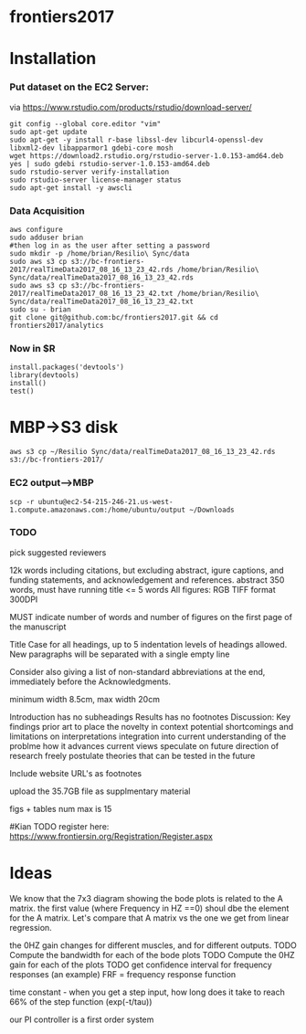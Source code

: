 # frontiers2017

# Installation

### Put dataset on the EC2 Server:
via https://www.rstudio.com/products/rstudio/download-server/
```
git config --global core.editor "vim"
sudo apt-get update
sudo apt-get -y install r-base libssl-dev libcurl4-openssl-dev libxml2-dev libapparmor1 gdebi-core mosh
wget https://download2.rstudio.org/rstudio-server-1.0.153-amd64.deb
yes | sudo gdebi rstudio-server-1.0.153-amd64.deb
sudo rstudio-server verify-installation
sudo rstudio-server license-manager status
sudo apt-get install -y awscli
```

### Data Acquisition
```
aws configure
sudo adduser brian
#then log in as the user after setting a password
sudo mkdir -p /home/brian/Resilio\ Sync/data
sudo aws s3 cp s3://bc-frontiers-2017/realTimeData2017_08_16_13_23_42.rds /home/brian/Resilio\ Sync/data/realTimeData2017_08_16_13_23_42.rds
sudo aws s3 cp s3://bc-frontiers-2017/realTimeData2017_08_16_13_23_42.txt /home/brian/Resilio\ Sync/data/realTimeData2017_08_16_13_23_42.txt
sudo su - brian
git clone git@github.com:bc/frontiers2017.git && cd frontiers2017/analytics
```

### Now in $R
```
install.packages('devtools')
library(devtools)
install()
test()
```

# MBP->S3 disk
```
aws s3 cp ~/Resilio Sync/data/realTimeData2017_08_16_13_23_42.rds s3://bc-frontiers-2017/
```



### EC2 output-->MBP
```
scp -r ubuntu@ec2-54-215-246-21.us-west-1.compute.amazonaws.com:/home/ubuntu/output ~/Downloads
```
### TODO
pick suggested reviewers

12k words including citations, but excluding abstract, igure captions, and funding statements, and acknowledgement and references. abstract 350 words, must have running title <= 5 words
All figures:
RGB TIFF format
300DPI


MUST indicate number of words and number of figures on the first page of the manuscript

Title Case for all headings, up to 5 indentation levels of headings allowed.
New paragraphs will be separated with a single empty line

Consider also giving a list of non-standard abbreviations at the end, immediately before the Acknowledgments.

minimum width 8.5cm, max width 20cm

Introduction has no subheadings
Results has no footnotes
Discussion:
Key findings
prior art to place the novelty in context
potential shortcomings and limitations on interpretations
integration into current understanding of the problme
how it advances current views
speculate on future direction of research
freely postulate theories that can be tested in the future

Include website URL's as footnotes

upload the 35.7GB file as supplmentary material

figs + tables num max is 15

#Kian TODO
register here:
https://www.frontiersin.org/Registration/Register.aspx


# Ideas
We know that the 7x3 diagram showing the bode plots is related to the A matrix. the first value (where Frequency in HZ ==0) shoul dbe the element for the A matrix. Let's compare that A matrix vs the one we get from linear regression.

the 0HZ gain changes for different muscles, and for different outputs.
TODO Compute the bandwidth for each of the bode plots
TODO Compute the 0HZ gain for each of the plots
TODO get confidence interval for frequency responses (an example)
FRF = frequency response function

time constant - when you get a step input, how long does it take to reach 66% of the step function (exp(-t/tau))

our PI controller is a first order system
